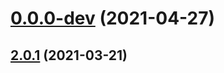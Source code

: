 # [0.0.0-dev](https://github.com/AlexRogalskiy/github-action-tag-replacer/compare/v2.0.1...v0.0.0-dev) (2021-04-27)

## [2.0.1](https://github.com/AlexRogalskiy/github-action-tag-replacer/compare/2.0.1...v2.0.1) (2021-03-21)
